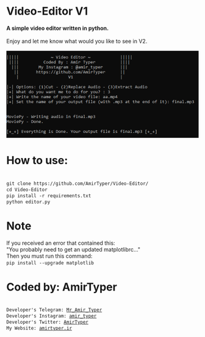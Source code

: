 # Video-Editor V1
<b> A simple video editor written in python.</b>
<br />
<br />
Enjoy and let me know what would you like to see in V2.
<br />
<br />
<img src="img.png" />
<br />

# How to use:
<pre><code>
git clone https://github.com/AmirTyper/Video-Editor/
cd Video-Editor
pip install -r requirements.txt
python editor.py
</code></pre>

# Note
If you received an error that contained this:
<br />
"You probably need to get an updated matplotlibrc..."
<br />
Then you must run this command:
<br />
<code>pip install --upgrade matplotlib</code>
# Coded by: AmirTyper
<pre><code>
Developer's Telegram: <a href="https://t.me/Mr_Amir_Typer">Mr_Amir_Typer</a>
Developer's Instagram: <a href="https://instagram.com/amir_typer">amir_typer</a>
Developer's Twitter: <a href="https://twitter.com/AmirTyper">AmirTyper</a>
My Website: <a href="https://amirtyper.ir">amirtyper.ir</a>
</code></pre>
